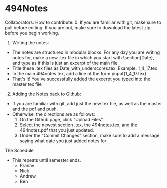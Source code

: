 # 494Notes
Collaborators: 
How to contribute:
0. If you are familiar with git, make sure to pull before editing. If you are not, make sure to download the latest zip before you begin working. 
1. Writing the notes:
  * The notes are structured in modular blocks. For any day you are writing notes for, make a new .tex file in which you start with   \section{Date}, and type as if this is just an excerpt of the main file.
  * Title these .tex files as Date_with_underscores.tex. Example: 1_4_17.tex
  * In the main 494notes.tex, add a line of the form \input{1_4_17.tex}
  * That's it! You've successfully added the excerpt you typed into the master tex file
2. Adding the Notes back to Github:
  * If you are familiar with git, add just the new tex file, as well as the master and the pdf and push.
  * Otherwise, the directions are as follows:
    1. On the Github page, click "Upload Files"
    2. Select the newest section .tex, the 494notes.tex, and the 494notes.pdf that you just updated. 
    3. Under the "Commit Changes" section, make sure to add a message saying what date you just added notes for

The Schedule
 * This repeats until semester ends.
    - Pranav
    - Nick
    - Andrew
    - Ben
